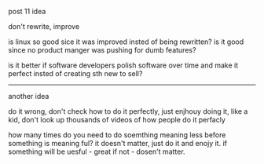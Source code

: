 post 11 idea

don't rewrite, improve

is linux so good sice it was improved insted of being rewritten?
is it good since no product manger was pushing for dumb features?

is it better if software developers polish software over time and make it perfect insted of creating sth new to sell?



-----
another idea

do it wrong, don't check how to do it perfectly, just enjhouy doing it, like a kid, don't look up thousands of videos of how people do it perfacly

how many times do you need to do soemthing meaning less before something is meaning ful? it doesn't matter, just do it and enojy it. if something will be uesful - great if not - dosen't matter.


